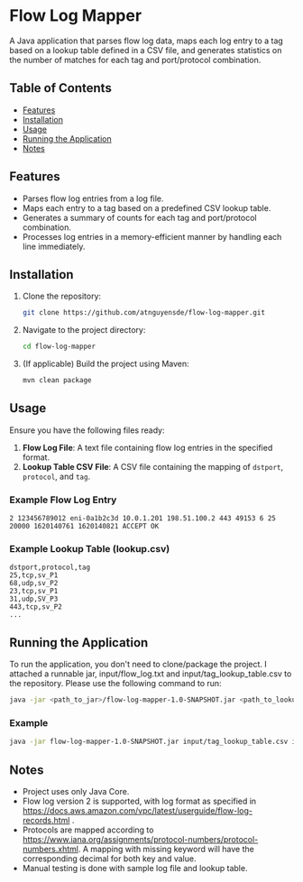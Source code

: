 # Flow Log Mapper

A Java application that parses flow log data, maps each log entry to a tag based on a lookup table defined in a CSV file, and generates statistics on the number of matches for each tag and port/protocol combination.

## Table of Contents

- [Features](#features)
- [Installation](#installation)
- [Usage](#usage)
- [Running the Application](#running-the-application)
- [Notes](#notes)

## Features

- Parses flow log entries from a log file.
- Maps each entry to a tag based on a predefined CSV lookup table.
- Generates a summary of counts for each tag and port/protocol combination.
- Processes log entries in a memory-efficient manner by handling each line immediately.

## Installation

1. Clone the repository:
   ```bash
   git clone https://github.com/atnguyensde/flow-log-mapper.git
   ```
2. Navigate to the project directory:
   ```bash
   cd flow-log-mapper
   ```
3. (If applicable) Build the project using Maven:
   ```bash
   mvn clean package
   ```

## Usage

Ensure you have the following files ready:

1. **Flow Log File**: A text file containing flow log entries in the specified format.
2. **Lookup Table CSV File**: A CSV file containing the mapping of `dstport`, `protocol`, and `tag`.

### Example Flow Log Entry
```
2 123456789012 eni-0a1b2c3d 10.0.1.201 198.51.100.2 443 49153 6 25 20000 1620140761 1620140821 ACCEPT OK
```

### Example Lookup Table (lookup.csv)
```
dstport,protocol,tag
25,tcp,sv_P1
68,udp,sv_P2
23,tcp,sv_P1
31,udp,SV_P3
443,tcp,sv_P2
...
```

## Running the Application

To run the application, you don't need to clone/package the project. I attached a runnable jar, input/flow_log.txt and input/tag_lookup_table.csv to the repository. Please use the following command to run:

```bash
java -jar <path_to_jar>/flow-log-mapper-1.0-SNAPSHOT.jar <path_to_lookup_table_csv> <path_to_flow_log_file> <path_to_tag_count_output_file> <path_to_port_protocol_count_output_file>
```

### Example
```bash
java -jar flow-log-mapper-1.0-SNAPSHOT.jar input/tag_lookup_table.csv input/flow_log.txt output/tag_count.csv output/network_record_count.csv
```

## Notes

- Project uses only Java Core.
- Flow log version 2 is supported, with log format as specified in https://docs.aws.amazon.com/vpc/latest/userguide/flow-log-records.html .
- Protocols are mapped according to https://www.iana.org/assignments/protocol-numbers/protocol-numbers.xhtml. A mapping with missing keyword will have the corresponding decimal for both key and value.
- Manual testing is done with sample log file and lookup table.